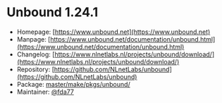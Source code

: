 # Unbound 1.24.1
  - Homepage: [https://www.unbound.net](https://www.unbound.net)
  - Manpage: [https://www.unbound.net/documentation/unbound.html](https://www.unbound.net/documentation/unbound.html)
  - Changelog: [https://www.nlnetlabs.nl/projects/unbound/download/](https://www.nlnetlabs.nl/projects/unbound/download/)
  - Repository: [https://github.com/NLnetLabs/unbound](https://github.com/NLnetLabs/unbound)
  - Package: [master/make/pkgs/unbound/](https://github.com/Freetz-NG/freetz-ng/tree/master/make/pkgs/unbound/)
  - Maintainer: [@fda77](https://github.com/fda77)

